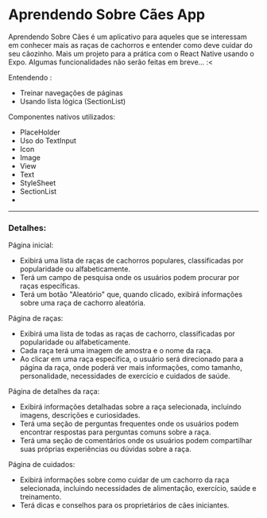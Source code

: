 <h1>Aprendendo Sobre Cães App</h1>

<p>Aprendendo Sobre Cães é um aplicativo para aqueles que se interessam em conhecer mais as raças de cachorros e entender como deve cuidar do seu cãozinho. Mais um projeto para a prática com o React Native usando o Expo. Algumas funcionalidades não serão feitas em breve... :<</p>

<p>Entendendo :</p>
<ul>
<li> Treinar navegações de páginas</li>
<li> Usando lista lógica (SectionList)</li>
</ul>

<p>Componentes nativos utilizados:</p>
<ul>
  <li>PlaceHolder</li>
  <li>Uso do TextInput</li>
  <li>Icon</li>
  <li>Image</li>
  <li>View</li>
  <li>Text</li>
  <li>StyleSheet</li>
  <li>SectionList<li>
</ul>

<hr>

<h3>Detalhes:</h3>
Página inicial:
 <ul>
  <li>Exibirá uma lista de raças de cachorros populares, classificadas por popularidade ou alfabeticamente.</li>
  <li>Terá um campo de pesquisa onde os usuários podem procurar por raças específicas.</li>
  <li>Terá um botão "Aleatório" que, quando clicado, exibirá informações sobre uma raça de cachorro aleatória.</li>
  
  </ul>
    Página de raças:
  <ul>
    <li>Exibirá uma lista de todas as raças de cachorro, classificadas por popularidade ou alfabeticamente.</li>
    <li>Cada raça terá uma imagem de amostra e o nome da raça.</li>
   <li>Ao clicar em uma raça específica, o usuário será direcionado para a página da raça, onde poderá ver mais informações, como tamanho, personalidade, necessidades       de exercício e cuidados de saúde.</li>
 </ul>
  
   Página de detalhes da raça:
 <ul>
  <li>Exibirá informações detalhadas sobre a raça selecionada, incluindo imagens, descrições e curiosidades.</li>
  <li>Terá uma seção de perguntas frequentes onde os usuários podem encontrar respostas para perguntas comuns sobre a raça.</li>
  <li>Terá uma seção de comentários onde os usuários podem compartilhar suas próprias experiências ou dúvidas sobre a raça.</li>
  </ul>
  
  Página de cuidados:
  <ul>
  <li>Exibirá informações sobre como cuidar de um cachorro da raça selecionada, incluindo necessidades de alimentação, exercício, saúde e treinamento.</li>
  <li>Terá dicas e conselhos para os proprietários de cães iniciantes.</li>
</ul>













